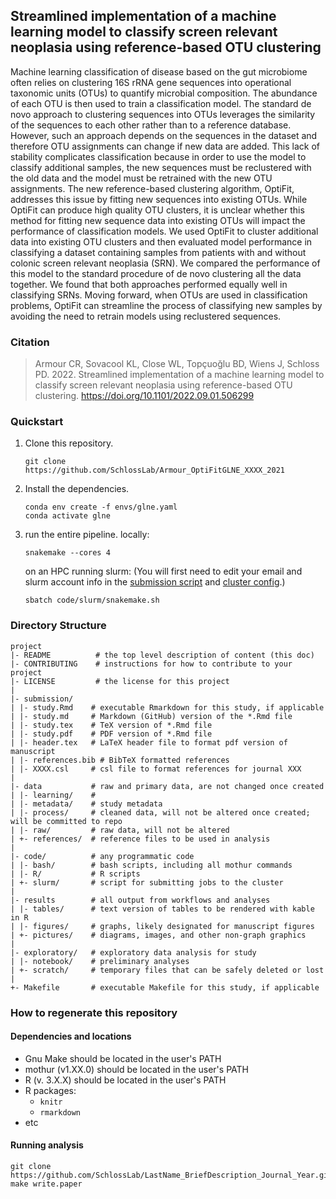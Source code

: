 ## Streamlined implementation of a machine learning model to classify screen relevant neoplasia using reference-based OTU clustering

Machine learning classification of disease based on the gut microbiome often relies on clustering 16S rRNA gene sequences into operational taxonomic units (OTUs) to quantify microbial composition. The abundance of each OTU is then used to train a classification model. The standard de novo approach to clustering sequences into OTUs leverages the similarity of the sequences to each other rather than to a reference database. However, such an approach depends on the sequences in the dataset and therefore OTU assignments can change if new data are added. This lack of stability complicates classification because in order to use the model to classify additional samples, the new sequences must be reclustered with the old data and the model must be retrained with the new OTU assignments. The new reference-based clustering algorithm, OptiFit, addresses this issue by fitting new sequences into existing OTUs. While OptiFit can produce high quality OTU clusters, it is unclear whether this method for fitting new sequence data into existing OTUs will impact the performance of classification models. We used OptiFit to cluster additional data into existing OTU clusters and then evaluated model performance in classifying a dataset containing samples from patients with and without colonic screen relevant neoplasia (SRN). We compared the performance of this model to the standard procedure of de novo clustering all the data together. We found that both approaches performed equally well in classifying SRNs. Moving forward, when OTUs are used in classification problems, OptiFit can streamline the process of classifying new samples by avoiding the need to retrain models using reclustered sequences.

### Citation
> Armour CR, Sovacool KL, Close WL, Topçuoğlu BD, Wiens J, Schloss PD.
> 2022. Streamlined implementation of a machine learning model to classify screen relevant neoplasia using reference-based OTU clustering. 
> https://doi.org/10.1101/2022.09.01.506299
### Quickstart
1. Clone this repository.
   ```
   git clone https://github.com/SchlossLab/Armour_OptiFitGLNE_XXXX_2021
   ```
2. Install the dependencies.
   ```
   conda env create -f envs/glne.yaml
   conda activate glne
   ```
3. run the entire pipeline.
   locally:
   ```
   snakemake --cores 4
   ```
   on an HPC running slurm:
   (You will first need to edit your email and slurm account info in the
    [submission script](code/slurm/)
    and [cluster config](config/cluster.json).)
   ```
   sbatch code/slurm/snakemake.sh
   ```
   

### Directory Structure

	project
	|- README          # the top level description of content (this doc)
	|- CONTRIBUTING    # instructions for how to contribute to your project
	|- LICENSE         # the license for this project
	|
	|- submission/
	| |- study.Rmd    # executable Rmarkdown for this study, if applicable
	| |- study.md     # Markdown (GitHub) version of the *.Rmd file
	| |- study.tex    # TeX version of *.Rmd file
	| |- study.pdf    # PDF version of *.Rmd file
	| |- header.tex   # LaTeX header file to format pdf version of manuscript
	| |- references.bib # BibTeX formatted references
	| |- XXXX.csl     # csl file to format references for journal XXX
	|
	|- data           # raw and primary data, are not changed once created
	| |- learning/	  # 
	| |- metadata/    # study metadata
	| |- process/	  # cleaned data, will not be altered once created; will be committed to repo
	| |- raw/         # raw data, will not be altered
	| +- references/  # reference files to be used in analysis
	|
	|- code/          # any programmatic code
	| |- bash/		  # bash scripts, including all mothur commands
	| |- R/			  # R scripts
	| +- slurm/		  # script for submitting jobs to the cluster
	|
	|- results        # all output from workflows and analyses
	| |- tables/      # text version of tables to be rendered with kable in R
	| |- figures/     # graphs, likely designated for manuscript figures
	| +- pictures/    # diagrams, images, and other non-graph graphics
	|
	|- exploratory/   # exploratory data analysis for study
	| |- notebook/    # preliminary analyses
	| +- scratch/     # temporary files that can be safely deleted or lost
	|
	+- Makefile       # executable Makefile for this study, if applicable


### How to regenerate this repository

#### Dependencies and locations
* Gnu Make should be located in the user's PATH
* mothur (v1.XX.0) should be located in the user's PATH
* R (v. 3.X.X) should be located in the user's PATH
* R packages:
  * `knitr`
  * `rmarkdown`
* etc


#### Running analysis

```
git clone https://github.com/SchlossLab/LastName_BriefDescription_Journal_Year.git
make write.paper
```
